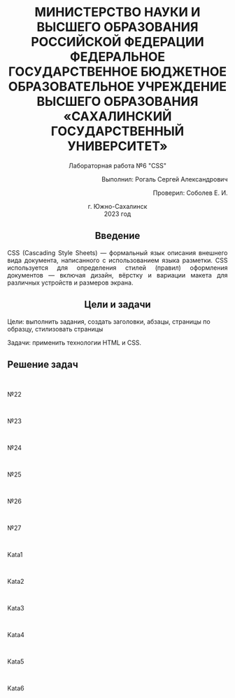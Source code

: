 <h1 align="center" paddin> МИНИСТЕРСТВО НАУКИ И ВЫСШЕГО ОБРАЗОВАНИЯ РОССИЙСКОЙ ФЕДЕРАЦИИ ФЕДЕРАЛЬНОЕ ГОСУДАРСТВЕННОЕ БЮДЖЕТНОЕ ОБРАЗОВАТЕЛЬНОЕ УЧРЕЖДЕНИЕ ВЫСШЕГО ОБРАЗОВАНИЯ «САХАЛИНСКИЙ ГОСУДАРСТВЕННЫЙ УНИВЕРСИТЕТ»</h1>

<p align="center">Лабораторная работа №6 "CSS" </p>

<p align="right">Выполнил: Рогаль Сергей Александрович</p>
<p align="right">Проверил: Соболев Е. И.</p>

<p align="center">г. Южно-Сахалинск <br> 2023 год</p>

<h2 align="center">Введение</h2>
<p align="justify">CSS (Cascading Style Sheets) — формальный язык описания внешнего вида документа, написанного с использованием языка разметки. CSS используется для определения стилей (правил) оформления документов — включая дизайн, вёрстку и вариации макета для различных устройств и размеров экрана. 
</p>

<h2 align="center">Цели и задачи</h2>
<palign="justify">Цели: выполнить задания, создать заголовки, абзацы, страницы по образцу, стилизовать страницы</p>
<palign="justify">Задачи: применить технологии HTML и CSS.</p>

<h2>Решение задач</h2>
<pre>
  <style>
  html {
  font-size: 150%;
}
/* №1 */
div p{
	color:red;
}
/* №2 */
div h2
{
	color:green;
}
/* №3 */
#test p{
	color:orange;
}
/* №4 */
#test h2{
	color:blue;
}
/* №5 */
.bbb{
	color:violet;
}
/* №6 */
#test .bbb {
	color:red;
}
/* №7 */
.bbb p{
	text-align:center;
}
/* №8 */
.bbb h2{
	text-align:center;
}
/* №9 */
#test .bbb p {
	color:red;
}
/* №10 */
.bbb, .xxx {
	color:red;
}

/* №11 */
#test .bbb p, #test .xxx h2 {
	color:red;
}
/* №12 */
#test .bbb p, #test .xxx p {
	color:red;
}
/* №13 */
.fff {
	color:red;
}
/* №14 */
.fff>p {
	color:red;
}
/* №15 */
.fff p {
	color:red;
}
/* №16 */
.fff>.bbb {
	color:red;
}
/* №17 */
.fff>.bbb h2 {
	color:red;
}
/* №18 */
#test a:link, #test a:visited {
	color:red;
	text-decoration: none;
}
#test a:hover {
	color:blue;
	text-decoration:underline;
}
/* №19 */
a.www:link, a.www:visited {
	color:blue;
	text-decoration:underline;
}
a.www:hover {
	text-decoration: none;
}
/* №20 */
#test a.www:link {
	color:pink;
	text-decoration: none;
}
#test a.www:hover {
	color:blue;
	text-decoration:underline;
}
#test a.www:visited {
	color:red;
	text-decoration:line-through;
}
/* №21 */
.eee a.www:link {
	color:pink;
	text-decoration: none;
}
.eee a.www:hover {
	color:blue;
	text-decoration:underline;
}
.eee a.www:visited {
	color:red;
	text-decoration:line-through;
}
</style>
</pre>
<p>№22</p>
<pre>
<style>
#one{
	text-decoration: underline;
}
#two{
	text-decoration: line-through;
}
#three{
	text-decoration: overline;
}
</style>
</pre>
<p>№23</p>
<pre>
<style>
div{
	height:300px;
	width:300px;
	border: solid red 2px;
}
</style>
</pre>
<p>№24</p>
<pre>
<style>
div{
	height:300px;
	width:700px;
	border: solid blue 2px;
}
</style>
</pre>
<p>№25</p>
<pre>
<style>
div{
	height:400px;
	width:400px;
	border: solid blue 2px;
	border-radius: 5px 20px 5px 20px; 
}
</style>
</pre>
<p>№26</p>
<pre>
<style>
div{
	height:400px;
	width:400px;
	border: solid red 2px;
	border-radius: 50%;
}
</style>
</pre>
<p>№27</p>
<pre>
<style>

#one {
	color:green;
}
#two {
	color:red;
}
#three {
	color:black;
	text-decoration:none;
}
</style>
</pre>
<p>Kata1</p>
<pre>
<script>
Add(4, -3, -2);
function Add()
{
var sum=0;
 for(let i=0;i<arguments[i];i++)
 {
	sum+=arguments[i]/(i+1);
 }
 alert(Math.round(sum));
}
</script>
</pre>
<p>Kata2</p>
<pre>
<script>
Add(24, 85, 0);
function Add()
{
var sum=0;
var strResult="";
 for(let i=arguments.length-1; i>=0; i--)
 {
	let str =arguments[i].toString(2);
	
	if(str.length<8)
	{
		let len=str.length;
		let temp="";
		while(len<8)
		{
			temp+="0";
			len++;
		}
		temp+=str;
		str=temp;
	}
	strResult+=str;
 }
 var res=parseInt(strResult,2);
 alert(res);
}
</script>
</pre>
<p>Kata3</p>
<pre>
<script>
Func("ABBCCD");
function Func(str)
{
	var symbols=str[0];	
	var res="";
	for(i=1; i<str.length; i++)
	{
		if(symbols.includes(str[i])) continue;
		else symbols+=str[i];
	}	
	for(i=0; i<symbols.length; i++)
	{
		let digit = symbols[i].charCodeAt(0);
		if(digit==0) continue;
		else res+=digit+" ";
	}	
	
	alert(res);
}
</script>
</pre>
<p>Kata4</p>
<pre>
<script>
Initials('code wars');
function Initials(name)
{
var arr=name.split(' ');
var i;
var res="";
 for(i=0; i<arr.length-1; i++)
 {
	res+=arr[i][0].toUpperCase()+'.';
 }
 res+=arr[i][0].toUpperCase();
 for(i=1; i<arr[arr.length-1].length; i++)
 {
	res+=arr[arr.length-1][i];
 }
 
 alert(res);
}
</script>
</pre>

<p>Kata5</p>
<pre>
<script>
titleToNumber('CODEWARS');
function titleToNumber(str)
{
	let res=0;
	
	res+=str[str.length-1].charCodeAt(0)-'A'.charCodeAt(0)+1;
	for(i=0; i<str.length-1; i++)
	{
		res+=(str[i].charCodeAt(0)-'A'.charCodeAt(0)+1)*26;
	}
	
	alert(res);
}
</script>
</pre>
<p>Kata6</p>
<pre>
<script>
maskify("312514235434234161111");
function maskify(str)
{
	var res="";
	if (str.length<=4)
	{
		alert(str);
		return;
	}	
	for(i=0; i<str.length; i++)
	{
		if(str.length-i-1>=4) res+="#"
		else res+=str[i];
	}
	
	alert(res);
}
</script>
</pre>

